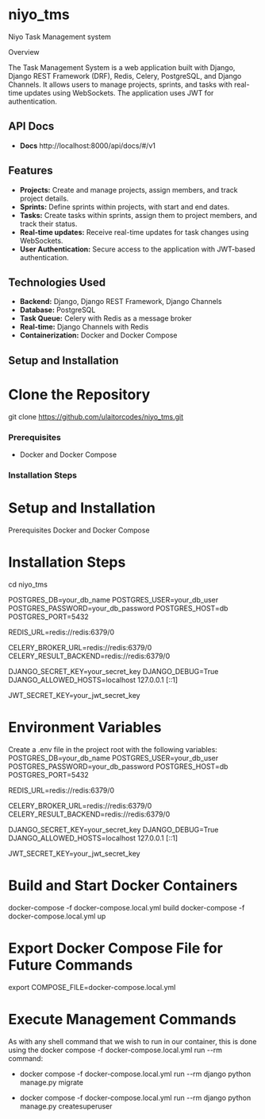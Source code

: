 # niyo_tms

Niyo Task Management system

Overview

The Task Management System is a web application built with Django, Django REST Framework (DRF), Redis, Celery, PostgreSQL, and Django Channels. It allows users to manage projects, sprints, and tasks with real-time updates using WebSockets. The application uses JWT for authentication.

## API Docs
- **Docs** http://localhost:8000/api/docs/#/v1

## Features

- **Projects:** Create and manage projects, assign members, and track project details.
- **Sprints:** Define sprints within projects, with start and end dates.
- **Tasks:** Create tasks within sprints, assign them to project members, and track their status.
- **Real-time updates:** Receive real-time updates for task changes using WebSockets.
- **User Authentication:** Secure access to the application with JWT-based authentication.

## Technologies Used

- **Backend:** Django, Django REST Framework, Django Channels
- **Database:** PostgreSQL
- **Task Queue:** Celery with Redis as a message broker
- **Real-time:** Django Channels with Redis
- **Containerization:** Docker and Docker Compose

## Setup and Installation

# Clone the Repository

git clone https://github.com/ulaitorcodes/niyo_tms.git

### Prerequisites

- Docker and Docker Compose

### Installation Steps


# Setup and Installation

Prerequisites
Docker and Docker Compose

# Installation Steps

cd niyo_tms


POSTGRES_DB=your_db_name
POSTGRES_USER=your_db_user
POSTGRES_PASSWORD=your_db_password
POSTGRES_HOST=db
POSTGRES_PORT=5432

REDIS_URL=redis://redis:6379/0

CELERY_BROKER_URL=redis://redis:6379/0
CELERY_RESULT_BACKEND=redis://redis:6379/0

DJANGO_SECRET_KEY=your_secret_key
DJANGO_DEBUG=True
DJANGO_ALLOWED_HOSTS=localhost 127.0.0.1 [::1]

JWT_SECRET_KEY=your_jwt_secret_key


# Environment Variables

Create a .env file in the project root with the following variables:
POSTGRES_DB=your_db_name
POSTGRES_USER=your_db_user
POSTGRES_PASSWORD=your_db_password
POSTGRES_HOST=db
POSTGRES_PORT=5432

REDIS_URL=redis://redis:6379/0

CELERY_BROKER_URL=redis://redis:6379/0
CELERY_RESULT_BACKEND=redis://redis:6379/0

DJANGO_SECRET_KEY=your_secret_key
DJANGO_DEBUG=True
DJANGO_ALLOWED_HOSTS=localhost 127.0.0.1 [::1]

JWT_SECRET_KEY=your_jwt_secret_key


# Build and Start Docker Containers

docker-compose -f docker-compose.local.yml build
docker-compose -f docker-compose.local.yml up


# Export Docker Compose File for Future Commands

export COMPOSE_FILE=docker-compose.local.yml

# Execute Management Commands
As with any shell command that we wish to run in our container, this is done using the docker compose -f docker-compose.local.yml run --rm command:

- docker compose -f docker-compose.local.yml run --rm django python manage.py migrate

- docker compose -f docker-compose.local.yml run --rm django python manage.py createsuperuser